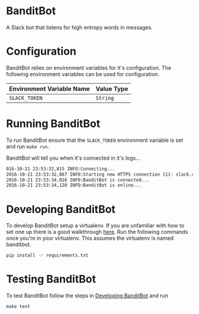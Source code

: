 # BanditBot
A Slack bot that listens for high entropy words in messages.


# Configuration
BanditBot relies on environment variables for it's configuration. The following environment variables can be used for configuration.

| Environment Variable Name | Value Type |
| ------------------------- | ---------- |
| `SLACK_TOKEN` | `String` |


# Running BanditBot
To run BanditBot ensure that the `SLACK_TOKEN` environment variable is set and run `make run`.

BanditBot will tell you when it's connected in it's logs...
```bash
016-10-21 23:53:32,815 INFO:Connecting...
2016-10-21 23:53:32,867 INFO:Starting new HTTPS connection (1): slack.com
2016-10-21 23:53:34,016 INFO:BanditBot is connected...
2016-10-21 23:53:34,120 INFO:BanditBot is online...
```

# Developing BanditBot
To develop BanditBot setup a virtualenv. If you are unfamiliar with how to set one up there is a good walkthrough [here](http://docs.python-guide.org/en/latest/dev/virtualenvs/).
Run the following commands once you're in your virtualenv. This assumes the virtualenv is named banditbot.

```bash
pip install -r requirements.txt
```

# Testing BanditBot
To test BanditBot follow the steps in [Developing BanditBot](#Developing-BanditBot) and run
```bash
make test
```
